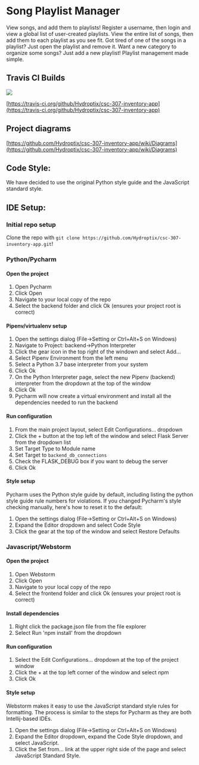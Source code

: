 # Song Playlist Manager

View songs, and add them to playlists! Register a username, then login and view a global list of user-created playlists. View the entire list of songs, then add them to each playlist as you see fit. Got tired of one of the songs in a playlist? Just open the playlist and remove it. Want a new category to organize some songs? Just add a new playlist! Playlist management made simple.

## Travis CI Builds

![](https://travis-ci.org/Hydroptix/csc-307-inventory-app.svg?branch=master)

[https://travis-ci.org/github/Hydroptix/csc-307-inventory-app](https://travis-ci.org/github/Hydroptix/csc-307-inventory-app)

## Project diagrams

[https://github.com/Hydroptix/csc-307-inventory-app/wiki/Diagrams](https://github.com/Hydroptix/csc-307-inventory-app/wiki/Diagrams)

## Code Style:
  We have decided to use the original Python style guide and the JavaScript standard style.

## IDE Setup:

### Initial repo setup

Clone the repo with `git clone https://github.com/Hydroptix/csc-307-inventory-app.git`!

### Python/Pycharm

#### Open the project

1. Open Pycharm
2. Click Open
3. Navigate to your local copy of the repo
4. Select the backend folder and click Ok (ensures your project root is correct)

#### Pipenv/virtualenv setup

1. Open the settings dialog (File->Setting or Ctrl+Alt+S on Windows)
2. Navigate to Project: backend->Python Interpreter
3. Click the gear icon in the top right of the windown and select Add...
4. Select Pipenv Environment from the left menu
5. Select a Python 3.7 base interpreter from your system
6. Click Ok
7. On the Python Interpreter page, select the new Pipenv (backend) interpreter from the dropdown at the top of the window
8. Click Ok
8. Pycharm will now create a virtual environment and install all the dependencies needed to run the backend

#### Run configuration

1. From the main project layout, select Edit Configurations... dropdown
2. Click the + button at the top left of the window and select Flask Server from the dropdown list
3. Set Target Type to Module name
4. Set Target to `backend_db_connections`
5. Check the FLASK_DEBUG box if you want to debug the server
6. Click Ok

#### Style setup

  Pycharm uses the Python style guide by default, including listing the python style guide rule numbers for violations. If you changed Pycharm's style checking manually, here's how to reset it to the default:
1. Open the settings dialog (File->Setting or Ctrl+Alt+S on Windows)
2. Expand the Editor dropdown and select Code Style
3. Click the gear at the top of the window and select Restore Defaults

### Javascript/Webstorm

#### Open the project

1. Open Webstorm
2. Click Open
3. Navigate to your local copy of the repo
4. Select the frontend folder and click Ok (ensures your project root is correct)

#### Install dependencies

1. Right click the package.json file from the file explorer
2. Select Run 'npm install' from the dropdown

#### Run configuration

1. Select the Edit Configurations... dropdown at the top of the project window
2. Click the + at the top left corner of the window and select npm
3. Click Ok

#### Style setup

Webstorm makes it easy to use the JavaScript standard style rules for formatting. The process is similar to the steps for Pycharm as they are both Intellij-based IDEs.
1. Open the settings dialog (File->Setting or Ctrl+Alt+S on Windows)
2. Expand the Editor dropdown, expand the Code Style dropdown, and select JavaScript.
3. Click the Set from... link at the upper right side of the page and select JavaScript Standard Style.
